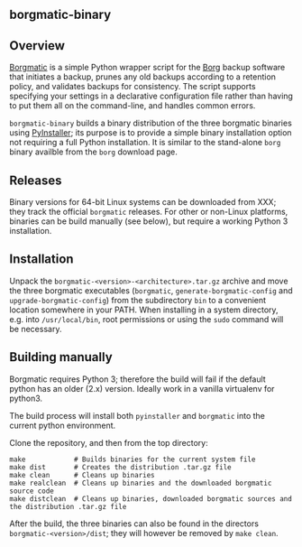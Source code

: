 ## borgmatic-binary

## Overview

[Borgmatic](https://torsion.org/borgmatic/) is a simple Python wrapper script for the
[Borg](https://www.borgbackup.org/) backup software that initiates a backup,
prunes any old backups according to a retention policy, and validates backups
for consistency. The script supports specifying your settings in a declarative
configuration file rather than having to put them all on the command-line, and
handles common errors.

`borgmatic-binary` builds a binary distribution of the three borgmatic binaries
using [PyInstaller](https://www.pyinstaller.org/); its purpose is to provide a
simple binary installation option not requiring a full Python installation. It
is similar to the stand-alone `borg` binary availble from the `borg` download page.

## Releases

Binary versions for 64-bit Linux systems can be downloaded from XXX; they track
the official `borgmatic` releases. For other or non-Linux platforms, binaries
can be build manually (see below), but require a working Python 3 installation.

## Installation

Unpack the `borgmatic-<version>-<architecture>.tar.gz` archive and move the
three borgmatic executables (`borgmatic`, `generate-borgmatic-config` and
`upgrade-borgmatic-config`) from the subdirectory `bin` to a convenient location
somewhere in your PATH. When installing in a system directory, e.g. into
`/usr/local/bin`, root permissions or using the `sudo` command will be necessary.

## Building manually

Borgmatic requires Python 3; therefore the build will fail if the default python
has an older (2.x) version. Ideally work in a vanilla virtualenv for python3.

The build process will install both `pyinstaller` and `borgmatic` into the
current python environment.

Clone the repository, and then from the top directory:

    make            # Builds binaries for the current system file
    make dist       # Creates the distribution .tar.gz file
    make clean      # Cleans up binaries
    make realclean  # Cleans up binaries and the downloaded borgmatic source code
    make distclean  # Cleans up binaries, downloaded borgmatic sources and the distribution .tar.gz file

After the build, the three binaries can also be found in the directors
`borgmatic-<version>/dist`; they will however be removed by `make clean`.
